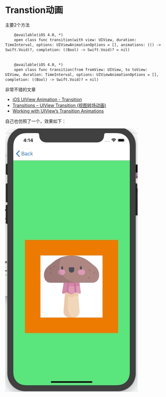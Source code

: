 # Transtion动画

主要2个方法

```
    @available(iOS 4.0, *)
    open class func transition(with view: UIView, duration: TimeInterval, options: UIViewAnimationOptions = [], animations: (() -> Swift.Void)?, completion: ((Bool) -> Swift.Void)? = nil)

    
    @available(iOS 4.0, *)
    open class func transition(from fromView: UIView, to toView: UIView, duration: TimeInterval, options: UIViewAnimationOptions = [], completion: ((Bool) -> Swift.Void)? = nil)
```


非常不错的文章

+ [iOS UIView Animation - Transition](http://www.devtalking.com/articles/uiview-transition-animation/)
+ [Transitions – UIView Transition (视图转场动画)](https://ios.devdon.com/archives/1207)
+ [Working with UIView’s Transition Animations](http://andrewmarinov.com/working-with-uiviews-transition-animations/)


自己也仿照了一个，效果如下：

![效果](https://github.com/winfredzen/iOS-Animation/blob/master/Transition/images/1.gif)
